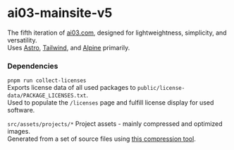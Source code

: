 # ai03-mainsite-v5

The fifth iteration of [ai03.com](https://ai03.com/), designed for lightweightness, simplicity, and versatility.  
Uses [Astro](https://astro.build/), [Tailwind](https://tailwindcss.com/), and [Alpine](https://alpinejs.dev/) primarily.  

### Dependencies

`pnpm run collect-licenses`  
Exports license data of all used packages to `public/license-data/PACKAGE_LICENSES.txt`.  
Used to populate the `/licenses` page and fulfill license display for used software.  


`src/assets/projects/*`
Project assets - mainly compressed and optimized images.  
Generated from a set of source files using [this compression tool](https://github.com/ai03-2725/batch-avif-resizer-local/tree/main).  
